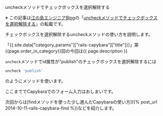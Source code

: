 uncheckメソッドでチェックボックスを選択解除する

※ この記事は[江の島エンジニアBlog](http://blog.enogineer.com/)の「[uncheckメソッドでチェックボックスを選択解除する](http://blog.enogineer.com/2014/10/11/rails-capybara-uncheck/)」の転載です。

チェックボックスを選択解除するuncheckメソッドの使い方を説明します。

「{{ site.data["category_params"]["rails-capybara"]["title"]}}」第{{page.order_in_category}}回の今回は{{ page.description }}

`uncheck`メソッドでid属性が"publish"のチェックボックスを選択解除するには

```ruby
uncheck 'publish'
```

のようにメソッドを使います。

ここまででCapybaraでのフォーム入力はおしまいです。

次回からは[findメソッドを使った少し進んだCapybaraの使い方]({% post_url 2014-10-11-rails-capybara-find %})などを紹介します。
